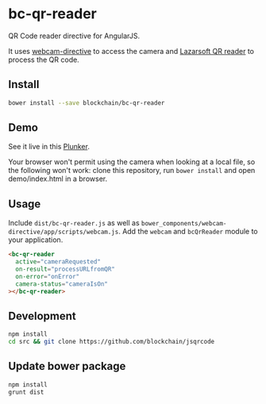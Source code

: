 # bc-qr-reader

QR Code reader directive for AngularJS.

It uses [webcam-directive](https://github.com/jonashartmann/webcam-directive) to access the camera and [Lazarsoft QR reader](https://github.com/LazarSoft/jsqrcode) to process the QR code.

## Install

```sh
bower install --save blockchain/bc-qr-reader
```

## Demo

See it live in this [Plunker](http://embed.plnkr.co/m9dtF9llcAw7eYE94b5k/preview).

Your browser won't permit using the camera when looking at a local file, so the following won't work:
clone this repository, run `bower install` and open demo/index.html in a browser.

## Usage

Include `dist/bc-qr-reader.js` as well as `bower_components/webcam-directive/app/scripts/webcam.js`. Add the `webcam` and `bcQrReader` module to your application.

```html
<bc-qr-reader
  active="cameraRequested"  
  on-result="processURLfromQR"
  on-error="onError"
  camera-status="cameraIsOn"
></bc-qr-reader>
```

## Development

```sh
npm install
cd src && git clone https://github.com/blockchain/jsqrcode
```

## Update bower package

```sh
npm install
grunt dist
```
